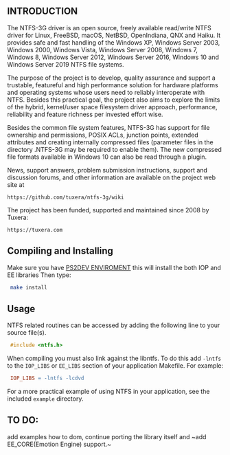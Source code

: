## INTRODUCTION

The NTFS-3G driver is an open source, freely available read/write NTFS driver
for Linux, FreeBSD, macOS, NetBSD, OpenIndiana, QNX and Haiku. It provides
safe and fast handling of the Windows XP, Windows Server 2003, Windows 2000,
Windows Vista, Windows Server 2008, Windows 7, Windows 8, Windows Server 2012,
Windows Server 2016, Windows 10 and Windows Server 2019 NTFS file systems.

The purpose of the project is to develop, quality assurance and support a
trustable, featureful and high performance solution for hardware platforms
and operating systems whose users need to reliably interoperate with NTFS.
Besides this practical goal, the project also aims to explore the limits
of the hybrid, kernel/user space filesystem driver approach, performance,
reliability and feature richness per invested effort wise.

Besides the common file system features, NTFS-3G has support for file
ownership and permissions, POSIX ACLs, junction points, extended attributes
and creating internally compressed files (parameter files in the directory
.NTFS-3G may be required to enable them). The new compressed file formats
available in Windows 10 can also be read through a plugin.

News, support answers, problem submission instructions, support and discussion
forums, and other information are available on the project web site at

```
https://github.com/tuxera/ntfs-3g/wiki
```

The project has been funded, supported and maintained since 2008 by Tuxera:

```
https://tuxera.com
```

## Compiling and Installing

Make sure you have [PS2DEV ENVIROMENT](https://github.com/ps2dev/ps2dev) this will install the both IOP and EE libraries
Then type:

````bash
 make install   
````

## Usage

NTFS related routines can be accessed by adding the following line to your
source file(s).

````c
 #include <ntfs.h>
````

When compiling you must also link against the libntfs. To do this add `-lntfs`
to the `IOP_LIBS` or `EE_LIBS` section of your application Makefile. For example:

````makefile
 IOP_LIBS = -lntfs -lcdvd
````

For a more practical example of using NTFS in your application,
see the included `example` directory.

## TO DO:

add examples how to dom, continue porting the library itself and ~add EE_CORE(Emotion Engine) support.~
